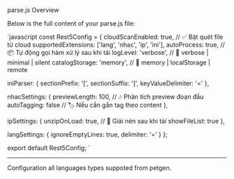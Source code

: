 parse.js Overview

Below is the full content of your parse.js file:

`javascript
const Rest5Config = {
  cloudScanEnabled: true,             // ✅ Bật quét file từ cloud
  supportedExtensions: ['lang', 'nhac', 'ip', 'ini'],
  autoProcess: true,                  // 📦 Tự động gọi hàm xử lý sau khi tải
  logLevel: 'verbose',                // 🤥 verbose | minimal | silent
  catalogStorage: 'memory',           // 📂 memory | localStorage | remote

  iniParser: {
    sectionPrefix: '[',
    sectionSuffix: ']',
    keyValueDelimiter: '='
  },

  nhacSettings: {
    previewLength: 100,               // 🎶 Phân tích preview đoạn đầu
    autoTagging: false                // 🏷️ Nếu cần gắn tag theo content
  },

  ipSettings: {
    unzipOnLoad: true,                // 📂 Giải nén sau khi tải
    showFileList: true
  },

  langSettings: {
    ignoreEmptyLines: true,
    delimiter: '='
  }
};

export default Rest5Config;
`

---

Configuration all languages types suppoted from petgen.